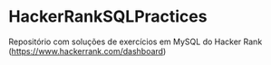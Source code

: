 # HackerRankSQLPractices
Repositório com soluções de exercícios em MySQL do Hacker Rank (https://www.hackerrank.com/dashboard)
